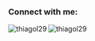 <h3 align="left">Connect with me:</h3>
<p align="left">
</p>


<p><img align="left" src="https://github-readme-stats.vercel.app/api/top-langs?username=thiagol29&show_icons=true&theme=dracula&locale=en&layout=compact" alt="thiagol29" /></p>

<p><img align="left" src="https://github-readme-stats.vercel.app/api?username=thiagol29&show_icons=true&theme=dracula&locale=en" alt="thiagol29" /></p>
